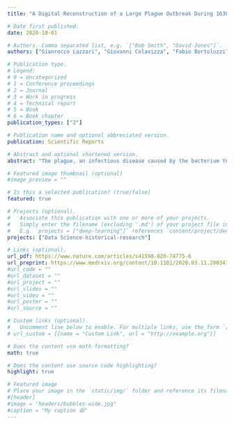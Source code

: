 ```yaml
---
title: "A Digital Reconstruction of a Large Plague Outbreak During 1630-1631"

# Date first published.
date: 2020-10-01

# Authors. Comma separated list, e.g. `["Bob Smith", "David Jones"]`.
authors: ["Gianrocco Lazzari", "Giovanni Colavizza", "Fabio Bortoluzzi", "Davide Drago", "Andrea Erboso", "Francesca Zugno", "Frédéric Kaplan", "Marcel Salathé"]

# Publication type.
# Legend:
# 0 = Uncategorized
# 1 = Conference proceedings
# 2 = Journal
# 3 = Work in progress
# 4 = Technical report
# 5 = Book
# 6 = Book chapter
publication_types: ["2"]

# Publication name and optional abbreviated version.
publication: Scientific Reports

# Abstract and optional shortened version.
abstract: "The plague, an infectious disease caused by the bacterium Yersinia pestis, is widely considered to be responsible for the most devastating and deadly pandemics in human history. Starting with the infamous Black Death, plague outbreaks are estimated to have killed around 100 million people over multiple centuries, with local mortality rates as high as 60%. However, detailed pictures of the disease dynamics of these outbreaks centuries ago remain scarce, mainly due to the lack of high-quality historical data in digital form. Here, we present an analysis of the 1630-31 plague outbreak in the city of Venice, using newly collected daily death records. We identify the presence of a two-peak pattern, for which we present two possible explanations based on computational models of disease dynamics. Systematically digitized historical records like the ones presented here promise to enrich our understanding of historical phenomena of enduring importance. This work contributes to the recently renewed interdisciplinary foray into the epidemiological andsocietal impact of pre-modern epidemics."

# Featured image thumbnail (optional)
#image_preview = ""

# Is this a selected publication? (true/false)
featured: true

# Projects (optional).
#   Associate this publication with one or more of your projects.
#   Simply enter the filename (excluding '.md') of your project file in `content/project/`.
#   E.g. `projects = ["deep-learning"]` references `content/project/deep-learning.md`.
projects: ["Data Science-historical-research"]

# Links (optional).
url_pdf: https://www.nature.com/articles/s41598-020-74775-6
url_preprint: https://www.medrxiv.org/content/10.1101/2020.03.11.20034116v1
#url_code = ""
#url_dataset = ""
#url_project = ""
#url_slides = ""
#url_video = ""
#url_poster = ""
#url_source = ""

# Custom links (optional).
#   Uncomment line below to enable. For multiple links, use the form `[{...}, {...}, {...}]`.
# url_custom = [{name = "Custom Link", url = "http://example.org"}]

# Does the content use math formatting?
math: true

# Does the content use source code highlighting?
highlight: true

# Featured image
# Place your image in the `static/img/` folder and reference its filename below, e.g. `image = "example.jpg"`.
#[header]
#image = "headers/bubbles-wide.jpg"
#caption = "My caption 😄"
---
```

